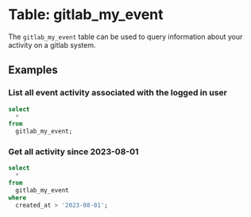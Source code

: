 # Table: gitlab_my_event

The `gitlab_my_event` table can be used to query information about your activity on a gitlab system.

## Examples

### List all event activity associated with the logged in user

```sql
select
  *
from
  gitlab_my_event;
```

### Get all activity since 2023-08-01
```sql
select
  *
from
  gitlab_my_event
where
  created_at > '2023-08-01';
```
